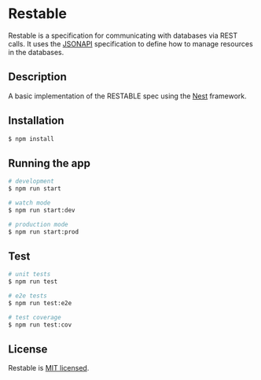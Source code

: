 # Restable

Restable is a specification for communicating with databases via REST calls. It uses the [JSONAPI](https://jsonapi.org/) specification to define how to manage resources in the databases.

## Description

A basic implementation of the RESTABLE spec using the [Nest](https://github.com/nestjs/nest) framework.

## Installation

```bash
$ npm install
```

## Running the app

```bash
# development
$ npm run start

# watch mode
$ npm run start:dev

# production mode
$ npm run start:prod
```

## Test

```bash
# unit tests
$ npm run test

# e2e tests
$ npm run test:e2e

# test coverage
$ npm run test:cov
```
## License

Restable is [MIT licensed](LICENSE).

